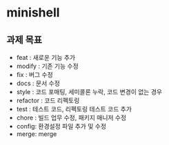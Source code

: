# minishell

## 과제 목표

- feat : 새로운 기능 추가
- modify : 기존 기능 수정
- fix : 버그 수정
- docs : 문서 수정
- style : 코드 포매팅, 세미콜론 누락, 코드 변경이 없는 경우
- refactor : 코드 리펙토링
- test : 테스트 코드, 리펙토링 테스트 코드 추가
- chore : 빌드 업무 수정, 패키지 매니저 수정
- config: 환경설정 파일 추가 및 수정
- merge: merge
